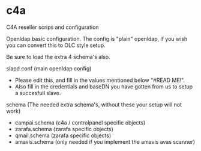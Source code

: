 c4a
===

C4A reseller scrips and configuration


Openldap basic configuration.
The config is "plain" openldap, if you wish you can convert this to OLC style setup.

Be sure to load the extra 4 schema's also.

slapd.conf (main openldap config)
- Please edit this, and fill in the values mentioned below "#READ ME!".
- Also fill in the credentials and baseDN you have gotten from us to setup a succesfull slave.

schema (The needed extra schema's, without these your setup will not work)
- campai.schema (c4a / controlpanel specific objects)
- zarafa.schema (zarafa specific objects)
- qmail.schema  (zarafa specific objects)
- amavis.schema (only needed if you implement the amavis avas scanner)